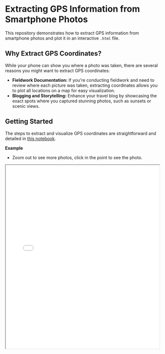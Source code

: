 # Extracting GPS Information from Smartphone Photos

This repository demonstrates how to extract GPS information from smartphone photos and plot it in an interactive `.html` file.

## Why Extract GPS Coordinates?

While your phone can show you where a photo was taken, there are several reasons you might want to extract GPS coordinates:

- **Fieldwork Documentation:** If you're conducting fieldwork and need to review where each picture was taken, extracting coordinates allows you to plot all locations on a map for easy visualization.
- **Blogging and Storytelling:** Enhance your travel blog by showcasing the exact spots where you captured stunning photos, such as sunsets or scenic views.

## Getting Started

The steps to extract and visualize GPS coordinates are straightforward and detailed in [this notebook](reading_photos.ipynb).




**Example**
- Zoom out to see more photos, click in the point to see the photo.
<iframe src="./map_with_images.html" width="100%" height="600px"></iframe>

